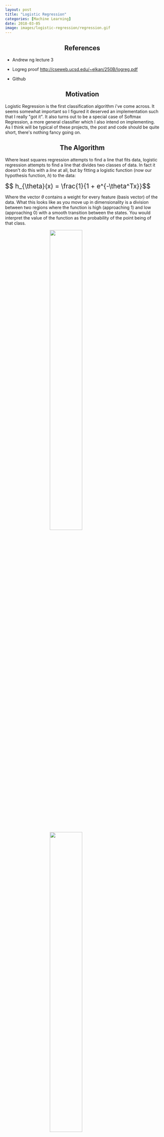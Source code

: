 ```yaml
---
layout: post
title: "Logistic Regression"
categories: [Machine Learning]
date: 2018-03-05
image: images/logistic-regression/regression.gif
---
```


<script type="text/x-mathjax-config">
MathJax.Hub.Config({
  CommonHTML: { scale: 150 },
  tex2jax: {inlineMath: [['$','$'], ['\\(','\\)']]}
});
</script>
<script type="text/javascript" async
src="https://cdnjs.cloudflare.com/ajax/libs/mathjax/2.7.0/MathJax.js?config=TeX-AMS-MML_HTMLorMML" type="text/javascript"></script>

<h2 align="center">References</h2>

- Andrew ng lecture 3

- Logreg proof http://cseweb.ucsd.edu/~elkan/250B/logreg.pdf

- Github

<h2 align="center">Motivation</h2>

Logistic Regression is the first classification algorithm i've come across. It seems somewhat important so I figured it deserved an implementation such that I really "got it". It also turns out to be a special case of Softmax Regression, a more general classifier which I also intend on implementing. As I think will be typical of these projects, the post and code should be quite short, there's nothing fancy going on. 

<h2 align="center">The Algorithm</h2>

Where least squares regression attempts to find a line that fits data, logistic regression attempts to find a line that divides two classes of data. In fact it doesn't do this with a *line* at all, but by fitting a logistic function (now our hypothesis function, $h$) to the data:

<div style="font-size: 150%;">
	$$ h_{\theta}(x) = \frac{1}{1 + e^{-\theta^Tx}}$$
</div>

Where the vector $\theta$ contains a weight for every feature (basis vector) of the data. What this looks like as you move up in dimensionality is a division between two regions where the function is high (approaching 1) and low (approaching 0) with a smooth transition between the states. You would interpret the value of the function as the probability of the point being of that class.

<figure>
	<img src="{{site.baseurl}}/images/logistic-regression/sigmoid.png" style="padding-bottom:0.5em; width:50%; margin-left:auto; margin-right:auto; display:block;" />
	<img src="{{site.baseurl}}/images/logistic-regression/2d-sigmoid.png" style="padding-bottom:0.5em; width:50%; margin-left:auto; margin-right:auto; display:block;" />
	<figcaption style="text-align:center;">The hypothesis sigmoid in one and two dimensions, I'll let you imagine more</figcaption>
</figure>

Typically another change is made. The regression is made such that the *log likelihood* of the *parameters $\theta$* is *maximized*. Whereas before, the *error* given the *data* and *parameters* was *minimized*. Honestly in this case the numbers make more sense than the words for me. Starting off by defining likelihood:

<div style="font-size: 150%;">
	$$ 
	\begin{align}L(\theta) & \equiv P(\vec{y} | x;\theta) \\
	&= \prod_{i=1}^mP(y^i | x^i;\theta)
	\end{align}
	$$
</div>

Which you would read "Likelihood of a set of weights $\theta$ is the probability of seeing the values (classes, $\vec{y}$) given the data points $x$ as parameterized by $\theta$". And in our case, we mean parameterized by $\theta$ in the logistic function above, though in general it could be parameterized by any function. The second line has broken out of the vector form; products are used when considering joint probability, and here we are considering the joint probability of many points being of a certain class. For the logistic hypothesis function the probability of a point being of a certain class is split into two cases and can be combined with a powers trick:

<div style="font-size: 150%;">
	$$ 
	P(y=1 | x;\theta) = h_{\theta}(x) \\
	P(y=0 | x;\theta) = 1 - h_{\theta}(x) \\
	P(y | x;\theta) = h_{\theta}(x)^y(1 - h_{\theta}(x))^{1-y}
	$$
</div>

As with least squares regression we want to apply gradient descent, though this time it will be gradient *ascent* because we are maximizing a function. It is simply a change in sign. As before we want the derivative. Now at this point most people will determine the derivative *of the log* of the function for likelihood. In general I'll just say this is to make the required "learning rates" for the algorithm more tractable, as functions aren't blowing up so much. [This is a pretty good response with a little more explanation](https://stats.stackexchange.com/questions/174481/why-to-optimize-max-log-probability-instead-of-probability). Having accepted this, we can then get our derivative:

<div style="font-size: 150%;">
	$$
	L(\theta) = \prod_i h_{\theta}(x^i)^{y^i}(1 - h_{\theta}(x^i))^{1-y^i} \\
	log(L(\theta)) = \sum_{i=1}^my^ilog(h_{\theta}(x^i) + (1-y^i)log(1-h_{\theta}(x^i))) \\
	$$
</div>
Letting $h_{\theta}(x_i) \equiv h_i$ to simplify the notation a bit, and splitting the sum before taking a derivative with respect to the j'th parameter weight $\theta_j$:
<div style="font-size: 150%;">
	$$
	log(L(\theta)) = \sum_{i, y_i=1}log(h_i) + \sum_{i, y=0}log(1-h_i) \\
	\begin{align}\frac{\partial}{\partial\theta_j}log(L(\theta)) & = \sum_{i, y_i=1}\frac{\partial}{\partial\theta_j}log(h_i) + \sum_{i, y=0}\frac{\partial}{\partial\theta_j}log(1-h_i) \\
	&= \sum_{i, y_i=1}\frac{1}{h_i}\frac{\partial}{\partial\theta_j}h_i + \sum_{i, y=0}\frac{1}{1-h_i}(-\frac{\partial}{\partial\theta_j}h_i)
	\end{align}
	$$
</div>
Then sub back in the full form form of the hypothesis function. With $h \equiv \frac{1}{1+E}$, $(1 - h) = \frac{E}{1+E} and $E \equiv e^{-\sum_{j=0}^n \theta_jx_j}$.
<div style="font-size: 150%;">
	$$
		\begin{align}\frac{\partial}{\partial\theta_j}h & = \frac{-\frac{\partial}{\partial\theta_j}E}{(1+E)^2} \\
		&= \frac{-E\frac{\partial}{\partial\theta_j}(-\sum_{j=0}^n\theta_jx_j)}{(1+E)^2} \\
		&= \frac{Ex_j}{(1+E)^2} \\
		&= h(1-h)x_j \\
		\end{align}
	$$
</div>
Then substituting the derivative into each of the split sum terms again, and re-joining the sum terms to get the singular form of the derivative: 
<div style="font-size: 150%;">
	$$
	\begin{align}log(L(\theta)) & = \sum_{i, y_i = 1}^m(1-h_i)x_{ij} + \sum_{i, y_i=0}^m-h_ix_{ij} \\
	&= \sum_{i=0}^my_i - h_{theta}(x_i))x_{ij}
	\end{align}
	$$
</div>
To maximize the likelihood function then is to add the derivative term with respect to each weight $\theta_j$ and scaled by some factor $\alpha$. You must do this for *each* feature of your data on every iteration, at least in the naive implementation:
<div style="font-size: 150%;">
	$$
	\theta_j := \theta_j + \alpha \sum_{i=0}^m(y_i - h_{\theta}(x_i))x_{ij}
	$$
</div>
And that is exactly the form of the algorithm as it is typically provided. You can also write in gradient notation:
<div style="font-size: 150%;">
	$$
		\theta := \theta + \alpha\nabla_{\theta}log(L(\theta))
	$$
</div>

<h2 align="center">Code</h2>
That was a good bit of proof to read through. Thankfully any implementation will only care about the last line. 

<hr>
<div style="width:110%">

{% highlight python %}

def gradientAscent2(x0s, x1s, classes, alphas, weights, index):
	#inner product term for the sigmoid
    res = weights[index]

    dlogLikelyhood = 0

    for i in range(len(classes)): 

	    # update the constant term:	
		if index == 0:
			dlogLikelyhood += alphas[0] * (classes[i] - sigmoid(innerProd2(weights, x0s[i], x1s[i])))
		# update the x0 (x) term:
		elif index == 1:
			dlogLikelyhood += alphas[1] * \
						 (classes[i] - \
	                         	sigmoid(innerProd2(weights, x0s[i], x1s[i]))) * x0s[i]

	    # update the x1 (y) term:
		elif index == 2:
			dlogLikelyhood += alphas[2] * \
						 (classes[i] - \
	                         	sigmoid(innerProd2(weights, x0s[i], x1s[i]))) * x1s[i]

    res += dlogLikelyhood
    return res

{% endhighlight %}

</div>
<hr>

This is then called in a loop iterating over the different weights for some number of steps. Obviously its not a robust solution for a data set of any dimensionality.

<h2 align="center">Results</h2>

Running with alpha scaling values that are lower than they should be here's the algorithm in action. I've drawn points as they are classified logistic function as it rotates between two gaussian datasets. I've also plotted the real logistic surface in a seperate animation.

<figure>
	<img src="{{site.baseurl}}/images/logistic-regression/TwoClassLogisticRegression.gif" style="padding-bottom:0.5em; width:60%; margin-left:auto; margin-right:auto; display:block;" />
	<figcaption style="text-align:center;">Classifying two datasets</figcaption>
</figure>

<figure>
	<img src="{{site.baseurl}}/images/logistic-regression/TwoClassLogisticRegression3d.gif" style="padding-bottom:0.5em; width:60%; margin-left:auto; margin-right:auto; display:block;" />
	<figcaption style="text-align:center;">Plotting the sigmoid surface for the same regression run</figcaption>
</figure>










